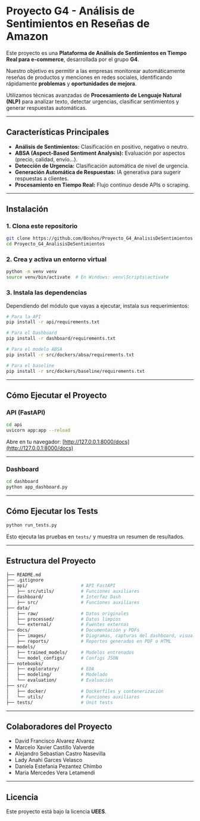 #  Proyecto G4 - Análisis de Sentimientos en Reseñas de Amazon

Este proyecto es una **Plataforma de Análisis de Sentimientos en Tiempo Real para e-commerce**, desarrollada por el grupo **G4**.

Nuestro objetivo es permitir a las empresas monitorear automáticamente reseñas de productos y menciones en redes sociales, identificando rápidamente **problemas** y **oportunidades de mejora**.

Utilizamos técnicas avanzadas de **Procesamiento de Lenguaje Natural (NLP)** para analizar texto, detectar urgencias, clasificar sentimientos y generar respuestas automáticas.

---

##  Características Principales

- **Análisis de Sentimientos:** Clasificación en positivo, negativo o neutro.
- **ABSA (Aspect-Based Sentiment Analysis):** Evaluación por aspectos (precio, calidad, envío...).
- **Detección de Urgencia:** Clasificación automática de nivel de urgencia.
- **Generación Automática de Respuestas:** IA generativa para sugerir respuestas a clientes.
- **Procesamiento en Tiempo Real:** Flujo continuo desde APIs o scraping.

---

##  Instalación

### 1. Clona este repositorio

```bash
git clone https://github.com/Boshos/Proyecto_G4_AnalisisDeSentimientos.git
cd Proyecto_G4_AnalisisDeSentimientos
```

### 2. Crea y activa un entorno virtual

```bash
python -m venv venv
source venv/bin/activate  # En Windows: venv\Scripts\activate
```

### 3. Instala las dependencias

Dependiendo del módulo que vayas a ejecutar, instala sus requerimientos:

```bash
# Para la API
pip install -r api/requirements.txt

# Para el Dashboard
pip install -r dashboard/requirements.txt

# Para el modelo ABSA
pip install -r src/dockers/absa/requirements.txt

# Para el baseline
pip install -r src/dockers/baseline/requirements.txt
```

---

##  Cómo Ejecutar el Proyecto

###  API (FastAPI)

```bash
cd api
uvicorn app:app --reload
```

Abre en tu navegador: [http://127.0.0.1:8000/docs](http://127.0.0.1:8000/docs)

---

###  Dashboard

```bash
cd dashboard
python app_dashboard.py
```

---

## Cómo Ejecutar los Tests

```bash
python run_tests.py
```

Esto ejecuta las pruebas en `tests/` y muestra un resumen de resultados.

---

## Estructura del Proyecto

```bash
├── README.md
├── .gitignore
├── api/                    # API FastAPI
│   ├── src/utils/          # Funciones auxiliares
├── dashboard/              # Interfaz Dash
│   ├── src/                # Funciones auxiliares
├── data/
│   ├── raw/                # Datos originales
│   ├── processed/          # Datos limpios
│   └── external/           # Fuentes externas
├── docs/                   # Documentación y PDFs
│   ├── images/             # Diagramas, capturas del dashboard, visualizaciones
│   ├── reports/            # Reportes generados en PDF o HTML
├── models/
│   ├── trained_models/     # Modelos entrenados
│   └── model_configs/      # Configs JSON
├── notebooks/
│   ├── exploratory/        # EDA
│   ├── modeling/           # Modelado
│   └── evaluation/         # Evaluación
├── src/
│   ├── docker/             # Dockerfiles y contenerización
│   └── utils/              # Funciones auxiliares
├── tests/                  # Unit tests
```

---

## Colaboradores del Proyecto

- David Francisco Alvarez Alvarez  
- Marcelo Xavier Castillo Valverde  
- Alejandro Sebastian Castro Nasevilla  
- Lady Anahi Garces Velasco  
- Daniela Estefania Pezantez Chimbo  
- María Mercedes Vera Letamendi

---

## Licencia

Este proyecto está bajo la licencia **UEES**.
